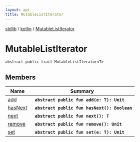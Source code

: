 ```yaml
---
layout: api
title: MutableListIterator
---
```

[stdlib](../../index.md) / [kotlin](../index.md) / [MutableListIterator](index.md)

# MutableListIterator

```
abstract public trait MutableListIterator<T> 
```

## Members

| Name | Summary |
|------|---------|
|[add](add.md)|&nbsp;&nbsp;**`abstract public fun add(e: T): Unit`**<br>|
|[hasNext](hasNext.md)|&nbsp;&nbsp;**`abstract public fun hasNext(): Boolean`**<br>|
|[next](next.md)|&nbsp;&nbsp;**`abstract public fun next(): T`**<br>|
|[remove](remove.md)|&nbsp;&nbsp;**`abstract public fun remove(): Unit`**<br>|
|[set](set.md)|&nbsp;&nbsp;**`abstract public fun set(e: T): Unit`**<br>|

